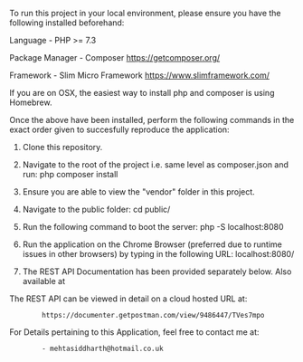 To run this project in your local environment, please ensure you have the following installed beforehand:

Language - PHP >= 7.3

Package Manager - Composer ​https://getcomposer.org/

Framework - Slim Micro Framework ​https://www.slimframework.com/

If you are on OSX, the easiest way to install php and composer is using Homebrew.

Once the above have been installed, perform the following commands in the exact order given to succesfully reproduce the application:

1. Clone this repository.

2. Navigate to the root of the project i.e. same level as composer.json and run:
            php composer install

3. Ensure you are able to view the "vendor" folder in this project.

4. Navigate to the public folder:
            cd public/

5. Run the following command to boot the server:
            php -S localhost:8080

6. Run the application on the Chrome Browser (preferred due to runtime issues in other browsers) by typing in the following URL:
            localhost:8080/

7. The REST API Documentation has been provided separately below. Also available at [](Documentation/REST_API.json)

The REST API can be viewed in detail on a cloud hosted URL at:

            https://documenter.getpostman.com/view/9486447/TVes7mpo

For Details pertaining to this Application, feel free to contact me at:

            - mehtasiddharth@hotmail.co.uk


